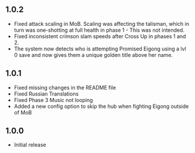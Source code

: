 ## 1.0.2
- Fixed attack scaling in MoB. Scaling was affecting the talisman, which in turn was one-shotting at full health in phase 1 - This was not intended.
- Fixed inconsistent crimson slam speeds after Cross Up in phases 1 and 2.
- The system now detects who is attempting Promised Eigong using a lvl 0 save and now gives them a unique golden title above her name.

## 1.0.1
- Fixed missing changes in the README file
- Fixed Russian Translations
- Fixed Phase 3 Music not looping
- Added a new config option to skip the hub when fighting Eigong outside of MoB

## 1.0.0
- Initial release